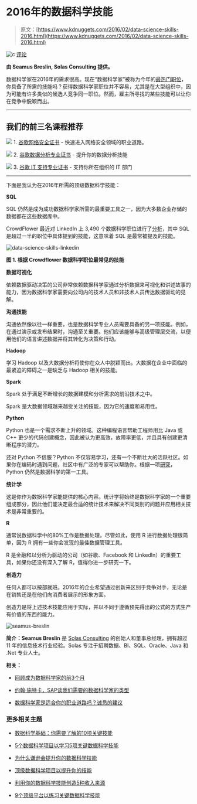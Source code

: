 # 2016年的数据科学技能

> 原文：[https://www.kdnuggets.com/2016/02/data-science-skills-2016.html](https://www.kdnuggets.com/2016/02/data-science-skills-2016.html)

![c](../Images/3d9c022da2d331bb56691a9617b91b90.png) [评论](#comments)

**由 Seamus Breslin, Solas Consulting 提供。**

数据科学家在2016年的需求很高。现在“数据科学家”被称为今年的[最热门职位](http://www.computerworld.com/article/3025440/data-analytics/why-data-scientist-is-this-years-hottest-job.html)，你具备了所需的技能吗？获得数据科学家职位并不容易，尤其是在大型组织中，因为可能有许多类似的候选人竞争同一职位。然而，雇主所寻找的某些技能可以让你在竞争中脱颖而出。

* * *

## 我们的前三名课程推荐

![](../Images/0244c01ba9267c002ef39d4907e0b8fb.png) 1\. [谷歌网络安全证书](https://www.kdnuggets.com/google-cybersecurity) - 快速进入网络安全领域的职业道路。

![](../Images/e225c49c3c91745821c8c0368bf04711.png) 2\. [谷歌数据分析专业证书](https://www.kdnuggets.com/google-data-analytics) - 提升你的数据分析技能

![](../Images/0244c01ba9267c002ef39d4907e0b8fb.png) 3\. [谷歌 IT 支持专业证书](https://www.kdnuggets.com/google-itsupport) - 支持你所在组织的 IT 部门

* * *

下面是我认为在2016年所需的顶级数据科学技能：

**SQL**

SQL 仍然是成为成功数据科学家所需的最重要工具之一，因为大多数企业存储的数据都在这些数据库中。

CrowdFlower 最近对 LinkedIn 上 3,490 个数据科学职位进行了[分析](http://www.crowdflower.com/blog/what-skills-should-data-scientists-have-in-2016)，其中 SQL 是超过一半的职位中具体提到的技能，这意味着 SQL 是最常被提及的技能。

![data-science-skills-linkedin](../Images/dac9154b7dea6a59e951ccdd77251226.png)

**图 1. 根据 Crowdflower 数据科学职位最常见的技能**

**数据可视化**

依赖数据驱动决策的公司非常依赖数据科学家通过分析数据来可视化和讲述故事的能力，因为数据科学家需要向公司内的技术人员和非技术人员传达数据驱动的见解。

**沟通技能**

沟通依然像以往一样重要，也是数据科学专业人员需要具备的另一项技能。例如，在通过演示或发布结果时，沟通至关重要。他们应该能够与高级管理层交流，以便用他们的语言讲述数据并将其转化为决策和行动。

**Hadoop**

学习 Hadoop 以及大数据分析将使你在众人中脱颖而出。大数据在企业中面临的最紧迫的障碍之一是缺乏与 Hadoop 相关的技能。

**Spark**

Spark 处于满足不断增长的数据建模和分析需求的前沿技术之中。

Spark 是大数据领域越来越受关注的技能，因为它的速度和易用性。

**Python**

Python 也是一个需求不断上升的领域。这种编程语言帮助工程师用比 Java 或 C++ 更少的代码创建概念，因此被认为更高效，故障率更低，并且具有创建更清晰程序的潜力。

还对 Python 不信服？Python 不仅容易学习，还有一个不断壮大的活跃社区。如果你在编码时遇到问题，社区中有广泛的专家可以帮助你。根据一项[研究](https://www.packtpub.com/skillup/data-salary-report)，Python 仍然是数据科学的第一工具。

**统计学**

这是你作为数据科学家能提供的核心内容。统计学将始终是数据科学家的一个重要组成部分，因此他们能决定最合适的统计技术来解决不同类别的问题并应用相关技术是非常重要的。

**R**

通常说数据科学中的80%工作是数据处理。尽管如此，使用 R 进行数据处理很简单，因为 R 拥有一些你会发现的最佳数据管理工具。

R 是金融和以分析为驱动的公司（如谷歌、Facebook 和 LinkedIn）的重要工具，如果你还没有深入了解 R，值得你进一步研究一下。

**创造力**

任何人都可以按部就班。2016年的企业希望通过创新来区别于竞争对手，无论是在销售还是在他们向消费者展示的形象方面。

创造力是将上述技术技能应用于实际，并以不同于遵循预先得出的公式的方式生产有价值的东西的能力。

![seamus-breslin](../Images/ddd3970c37193656e2b5deeee2d4c1d0.png)

**简介：Seamus Breslin** 是 [Solas Consulting](http://www.solasconsulting.ie/) 的创始人和董事总经理，拥有超过 11 年的信息技术行业经验。Solas 专注于招聘数据、BI、SQL、Oracle、Java 和 .Net 专业人士。

**相关：**

+   [回顾成为数据科学家的前3个月](/2016/01/look-back-1st-three-months-data-scientist.html)

+   [约翰·施特卡，SAP谈我们需要的数据科学家的类型](/2015/01/interview-john-schitka-sap-data-scientist.html)

+   [数据科学家是适合你的职业道路吗？诚恳的建议](/2014/03/data-scientist-right-career-path-candid-advice.html)

### 更多相关主题

+   [数据科学基础：你需要了解的10项关键技能](/2020/10/data-science-minimum-10-essential-skills.html)

+   [5个数据科学项目以学习5项关键数据科学技能](https://www.kdnuggets.com/2022/03/5-data-science-projects-learn-5-critical-data-science-skills.html)

+   [为什么谦逊会提升你的数据科学技能](https://www.kdnuggets.com/2022/01/humbling-improve-data-science-skills.html)

+   [顶级数据科学项目以提升你的技能](https://www.kdnuggets.com/2022/04/top-data-science-projects-build-skills.html)

+   [利用你的数据科学技能创造5种收入来源](https://www.kdnuggets.com/2023/03/data-science-skills-create-5-streams-income.html)

+   [9个顶级平台以练习关键数据科学技能](https://www.kdnuggets.com/2023/03/9-top-platforms-practice-key-data-science-skills.html)
